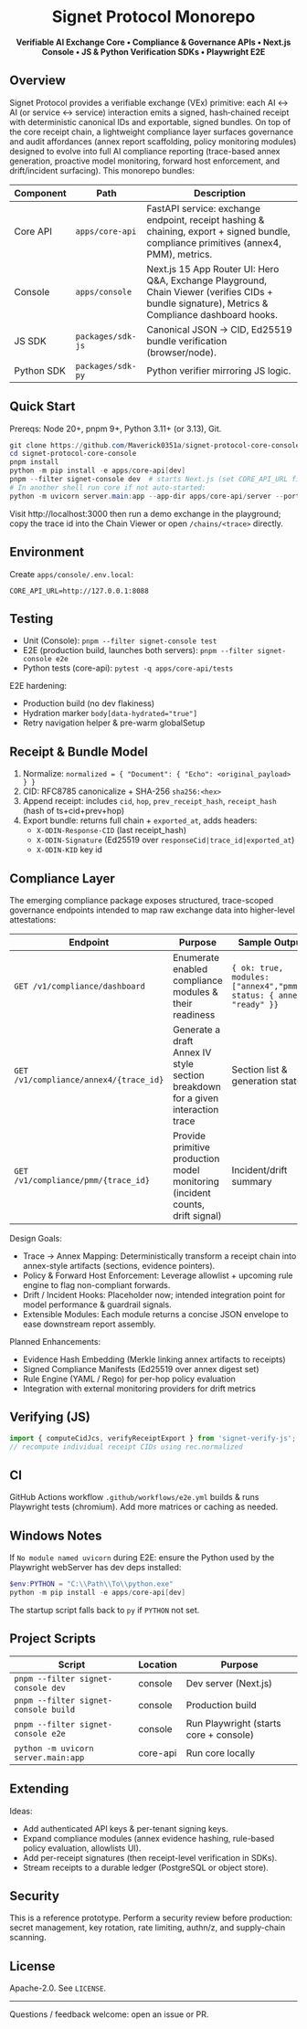 <h1 align="center">Signet Protocol Monorepo</h1>
<p align="center"><strong>Verifiable AI Exchange Core • Compliance & Governance APIs • Next.js Console • JS & Python Verification SDKs • Playwright E2E</strong></p>

## Overview
Signet Protocol provides a verifiable exchange (VEx) primitive: each AI ↔ AI (or service ↔ service) interaction emits a signed, hash‑chained receipt with deterministic canonical IDs and exportable, signed bundles. On top of the core receipt chain, a lightweight compliance layer surfaces governance and audit affordances (annex report scaffolding, policy monitoring modules) designed to evolve into full AI compliance reporting (trace-based annex generation, proactive model monitoring, forward host enforcement, and drift/incident surfacing). This monorepo bundles:

| Component | Path | Description |
|-----------|------|-------------|
| Core API | `apps/core-api` | FastAPI service: exchange endpoint, receipt hashing & chaining, export + signed bundle, compliance primitives (annex4, PMM), metrics. |
| Console | `apps/console` | Next.js 15 App Router UI: Hero Q&A, Exchange Playground, Chain Viewer (verifies CIDs + bundle signature), Metrics & Compliance dashboard hooks. |
| JS SDK | `packages/sdk-js` | Canonical JSON → CID, Ed25519 bundle verification (browser/node). |
| Python SDK | `packages/sdk-py` | Python verifier mirroring JS logic. |

## Quick Start
Prereqs: Node 20+, pnpm 9+, Python 3.11+ (or 3.13), Git.

```powershell
git clone https://github.com/Maverick0351a/signet-protocol-core-console.git
cd signet-protocol-core-console
pnpm install
python -m pip install -e apps/core-api[dev]
pnpm --filter signet-console dev  # starts Next.js (set CORE_API_URL first or use .env.local)
# In another shell run core if not auto-started:
python -m uvicorn server.main:app --app-dir apps/core-api/server --port 8088
```

Visit http://localhost:3000 then run a demo exchange in the playground; copy the trace id into the Chain Viewer or open `/chains/<trace>` directly.

## Environment
Create `apps/console/.env.local`:
```
CORE_API_URL=http://127.0.0.1:8088
```

## Testing
- Unit (Console): `pnpm --filter signet-console test`
- E2E (production build, launches both servers): `pnpm --filter signet-console e2e`
- Python tests (core-api): `pytest -q apps/core-api/tests`

E2E hardening:
* Production build (no dev flakiness)
* Hydration marker `body[data-hydrated="true"]`
* Retry navigation helper & pre-warm globalSetup

## Receipt & Bundle Model
1. Normalize: `normalized = { "Document": { "Echo": <original_payload> } }`
2. CID: RFC8785 canonicalize + SHA-256 `sha256:<hex>`
3. Append receipt: includes `cid`, `hop`, `prev_receipt_hash`, `receipt_hash` (hash of ts+cid+prev+hop)
4. Export bundle: returns full chain + `exported_at`, adds headers:
	* `X-ODIN-Response-CID` (last receipt_hash)
	* `X-ODIN-Signature` (Ed25519 over `responseCid|trace_id|exported_at`)
	* `X-ODIN-KID` key id

## Compliance Layer
The emerging compliance package exposes structured, trace-scoped governance endpoints intended to map raw exchange data into higher-level attestations:

| Endpoint | Purpose | Sample Output |
|----------|---------|---------------|
| `GET /v1/compliance/dashboard` | Enumerate enabled compliance modules & their readiness | `{ ok: true, modules: ["annex4","pmm"], status: { annex4: "ready" }}` |
| `GET /v1/compliance/annex4/{trace_id}` | Generate a draft Annex IV style section breakdown for a given interaction trace | Section list & generation status |
| `GET /v1/compliance/pmm/{trace_id}` | Provide primitive production model monitoring (incident counts, drift signal) | Incident/drift summary |

Design Goals:
* Trace → Annex Mapping: Deterministically transform a receipt chain into annex-style artifacts (sections, evidence pointers).
* Policy & Forward Host Enforcement: Leverage allowlist + upcoming rule engine to flag non-compliant forwards.
* Drift / Incident Hooks: Placeholder now; intended integration point for model performance & guardrail signals.
* Extensible Modules: Each module returns a concise JSON envelope to ease downstream report assembly.

Planned Enhancements:
* Evidence Hash Embedding (Merkle linking annex artifacts to receipts)
* Signed Compliance Manifests (Ed25519 over annex digest set)
* Rule Engine (YAML / Rego) for per-hop policy evaluation
* Integration with external monitoring providers for drift metrics

## Verifying (JS)
```ts
import { computeCidJcs, verifyReceiptExport } from 'signet-verify-js';
// recompute individual receipt CIDs using rec.normalized
```

## CI
GitHub Actions workflow `.github/workflows/e2e.yml` builds & runs Playwright tests (chromium). Add more matrices or caching as needed.

## Windows Notes
If `No module named uvicorn` during E2E: ensure the Python used by the Playwright webServer has dev deps installed:
```powershell
$env:PYTHON = "C:\\Path\\To\\python.exe"
python -m pip install -e apps/core-api[dev]
```
The startup script falls back to `py` if `PYTHON` not set.

## Project Scripts
| Script | Location | Purpose |
|--------|----------|---------|
| `pnpm --filter signet-console dev` | console | Dev server (Next.js) |
| `pnpm --filter signet-console build` | console | Production build |
| `pnpm --filter signet-console e2e` | console | Run Playwright (starts core + console) |
| `python -m uvicorn server.main:app` | core-api | Run core locally |

## Extending
Ideas:
* Add authenticated API keys & per-tenant signing keys.
* Expand compliance modules (annex evidence hashing, rule-based policy evaluation, allowlists UI).
* Add per-receipt signatures (then receipt-level verification in SDKs).
* Stream receipts to a durable ledger (PostgreSQL or object store).

## Security
This is a reference prototype. Perform a security review before production: secret management, key rotation, rate limiting, authn/z, and supply-chain scanning.

## License
Apache-2.0. See `LICENSE`.

---
Questions / feedback welcome: open an issue or PR.
